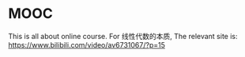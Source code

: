 # MOOC
This is all about online course.
For 线性代数的本质, The relevant site is: https://www.bilibili.com/video/av6731067/?p=15
